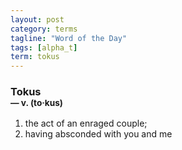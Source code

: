 ```yaml
---
layout: post
category: terms
tagline: "Word of the Day"
tags: [alpha_t]
term: tokus
---
```


<h3>Tokus<br/> <small>&mdash; v. (to<span>&middot;</span>kus)</small></h3>
<p><ol>
<li>the act of an enraged couple;</li>
<li>having absconded with you and me</li>
</ol></p>

